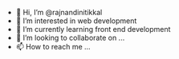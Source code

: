 - 👋 Hi, I’m @rajnandinitikkal
- 👀 I’m interested in web development
- 🌱 I’m currently learning front end development
- 💞️ I’m looking to collaborate on ...
- 📫 How to reach me ...

<!---
rajnandinitikkal/rajnandinitikkal is a ✨ special ✨ repository because its `README.md` (this file) appears on your GitHub profile.
You can click the Preview link to take a look at your changes.
--->

